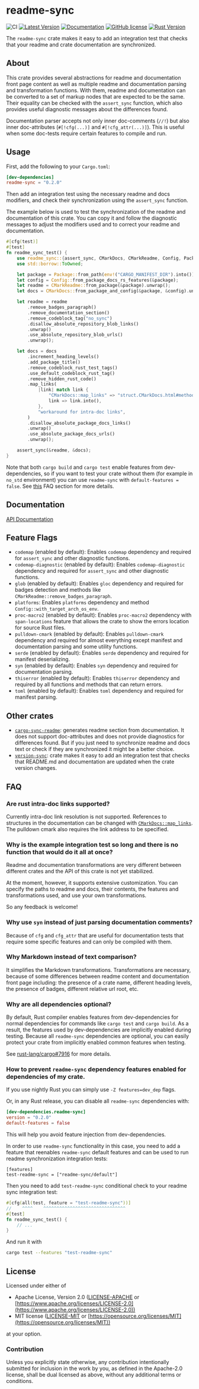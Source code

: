 # readme-sync

![CI](https://github.com/zheland/readme-sync/workflows/CI/badge.svg)
[![Latest Version](https://img.shields.io/crates/v/readme-sync.svg)](https://crates.io/crates/readme-sync)
[![Documentation](https://docs.rs/readme-sync/badge.svg)](https://docs.rs/readme-sync)
[![GitHub license](https://img.shields.io/crates/l/readme-sync)](https://github.com/zheland/readme-sync/#license)
[![Rust Version](https://img.shields.io/badge/rustc-1.40+-lightgray.svg)](https://blog.rust-lang.org/2020/01/30/Rust-1.40.0.html)

The `readme-sync` crate makes it easy to add an integration test
that checks that your readme and crate documentation are synchronized.

## About

This crate provides several abstractions for readme and documentation front page content
as well as multiple readme and documentation parsing and transformation functions.
With them, readme and documentation can be converted
to a set of markup nodes that are expected to be the same.
Their equality can be checked with the `assert_sync` function,
which also provides useful diagnostic messages about the differences found.

Documentation parser accepts not only inner doc-comments (`//!`) but also
inner doc-attributes (`#[!cfg(...)]` and `#[!cfg_attr(...)]`).
This is useful when some doc-tests require certain features to compile and run.

## Usage

First, add the following to your `Cargo.toml`:

```toml
[dev-dependencies]
readme-sync = "0.2.0"
```

Then add an integration test using the necessary readme and docs modifiers,
and check their synchronization using the `assert_sync` function.

The example below is used to test the synchronization
of the readme and documentation of this crate.
You can copy it and follow the diagnostic messages
to adjust the modifiers used and to correct your readme and documentation.

```rust
#[cfg(test)]
#[test]
fn readme_sync_test() {
    use readme_sync::{assert_sync, CMarkDocs, CMarkReadme, Config, Package};
    use std::borrow::ToOwned;

    let package = Package::from_path(env!("CARGO_MANIFEST_DIR").into()).unwrap();
    let config = Config::from_package_docs_rs_features(&package);
    let readme = CMarkReadme::from_package(&package).unwrap();
    let docs = CMarkDocs::from_package_and_config(&package, &config).unwrap();

    let readme = readme
        .remove_badges_paragraph()
        .remove_documentation_section()
        .remove_codeblock_tag("no_sync")
        .disallow_absolute_repository_blob_links()
        .unwrap()
        .use_absolute_repository_blob_urls()
        .unwrap();

    let docs = docs
        .increment_heading_levels()
        .add_package_title()
        .remove_codeblock_rust_test_tags()
        .use_default_codeblock_rust_tag()
        .remove_hidden_rust_code()
        .map_links(
            |link| match link {
                "CMarkDocs::map_links" => "struct.CMarkDocs.html#method.map_links".into(),
                link => link.into(),
            },
            "workaround for intra-doc links",
        )
        .disallow_absolute_package_docs_links()
        .unwrap()
        .use_absolute_package_docs_urls()
        .unwrap();

    assert_sync(&readme, &docs);
}
```

Note that both `cargo build` and `cargo test` enable features from dev-dependencies,
so if you want to test your crate without them (for example in `no_std` environment)
you can use `readme-sync` with `default-features = false`.
See [this](#how-to-prevent-readme-sync-dependency-features-enabled-for-dependencies-of-my-crate)
FAQ section for more details.

## Documentation

[API Documentation]

## Feature Flags

- `codemap` (enabled by default): Enables `codemap` dependency and required
  for `assert_sync` and other diagnostic functions.
- `codemap-diagnostic` (enabled by default): Enables `codemap-diagnostic` dependency
  and required for `assert_sync` and other diagnostic functions.
- `glob` (enabled by default): Enables `gloc` dependency and required
  for badges detection and methods like `CMarkReadme::remove_badges_paragraph`.
- `platforms`: Enables `platforms` dependency and method `Config::with_target_arch_os_env`.
- `proc-macro2` (enabled by default): Enables `proc-macro2` dependency
  with `span-locations` feature that allows the crate
  to show the errors location for source Rust files.
- `pulldown-cmark` (enabled by default): Enables `pulldown-cmark` dependency
  and required for almost everything except manifest
  and documentation parsing and some utility functions.
- `serde` (enabled by default): Enables `serde` dependency
  and required for manifest deserializing.
- `syn` (enabled by default): Enables `syn` dependency and required for documentation parsing.
- `thiserror` (enabled by default): Enables `thiserror` dependency
  and required by all functions and methods that can return errors.
- `toml` (enabled by default): Enables `toml` dependency and required for manifest parsing.

## Other crates

- [`cargo-sync-readme`]: generates readme section from documentation.
  It does not support doc-attributes and does not provide diagnostics for differences found.
  But if you just need to synchronize readme and docs text
  or check if they are synchronized it might be a better choice.
- [`version-sync`]: crate makes it easy to add an integration test that checks
  that README.md and documentation are updated when the crate version changes.

## FAQ

### Are rust intra-doc links supported?

Currently intra-doc link resolution is not supported.
References to structures in the documentation can be changed with [`CMarkDocs::map_links`].
The pulldown cmark also requires the link address to be specified.

### Why is the example integration test so long and there is no function that would do it all at once?

Readme and documentation transformations are very different
between different crates and the API of this crate is not yet stabilized.

At the moment, however, it supports extensive customization.
You can specify the paths to readme and docs, their contents,
the features and transformations used, and use your own transformations.

So any feedback is welcome!

### Why use `syn` instead of just parsing documentation comments?

Because of `cfg` and `cfg_attr` that are useful for documentation tests
that require some specific features and can only be compiled with them.

### Why Markdown instead of text comparison?

It simplifies the Markdown transformations.
Transformations are necessary,
because of some differences between readme content and documentation front page
including: the presence of a crate name, different heading levels,
the presence of badges, different relative url root, etc.

### Why are all dependencies optional?

By default, Rust compiler enables features from dev-dependencies for normal dependencies
for commands like `cargo test` and `cargo build`.
As a result, the features used by dev-dependencies are implicitly enabled during testing.
Because all `readme-sync` dependencies are optional,
you can easily protect your crate from implicitly enabled common features when testing.

See [rust-lang/cargo#7916](https://github.com/rust-lang/cargo/issues/7916) for more details.

### How to prevent `readme-sync` dependency features enabled for dependencies of my crate.

If you use nightly Rust you can simply use `-Z features=dev_dep` flags.

Or, in any Rust release, you can disable all `readme-sync` dependencies with:
```toml
[dev-dependencies.readme-sync]
version = "0.2.0"
default-features = false
```

This will help you avoid feature injection from dev-dependencies.

In order to use `readme-sync` functionality in this case,
you need to add a feature that reenables `readme-sync` default features
and can be used to run readme synchronization integration tests:
```toml,no_sync
[features]
test-readme-sync = ["readme-sync/default"]
```

Then you need to add `test-readme-sync` conditional check to your readme sync integration test:
```rust
#[cfg(all(test, feature = "test-readme-sync"))]
//    ^^^^    ^^^^^^^^^^^^^^^^^^^^^^^^^^^^^^^
#[test]
fn readme_sync_test() {
    // ...
}
```

And run it with
```bash
cargo test --features "test-readme-sync"
```

## License

Licensed under either of

- Apache License, Version 2.0
  ([LICENSE-APACHE](LICENSE-APACHE) or
  [https://www.apache.org/licenses/LICENSE-2.0](https://www.apache.org/licenses/LICENSE-2.0))
- MIT license
  ([LICENSE-MIT](LICENSE-MIT) or
  [https://opensource.org/licenses/MIT](https://opensource.org/licenses/MIT))

at your option.

### Contribution

Unless you explicitly state otherwise, any contribution intentionally submitted
for inclusion in the work by you, as defined in the Apache-2.0 license,
shall be dual licensed as above, without any
additional terms or conditions.

[`CMarkDocs::map_links`]: https://docs.rs/readme-sync/*/readme_sync/struct.CMarkDocs.html#method.map_links
[API Documentation]: https://docs.rs/readme-sync
[`cargo-sync-readme`]: https://crates.io/crates/cargo-sync-readme
[`version-sync`]: https://crates.io/crates/version-sync
